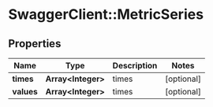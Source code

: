 # SwaggerClient::MetricSeries

## Properties
Name | Type | Description | Notes
------------ | ------------- | ------------- | -------------
**times** | **Array&lt;Integer&gt;** | times | [optional] 
**values** | **Array&lt;Integer&gt;** | times | [optional] 


